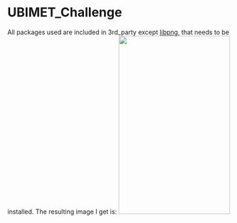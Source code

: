 # UBIMET_Challenge
All packages used are included in 3rd_party except [libpng](http://www.libpng.org/pub/png/libpng.html), that needs to be installed.
The resulting image I get is:
<img src="https://github.com/hect1995/UBIMET_Challenge/blob/master/result/heatmap.png" width="250" height="400">
